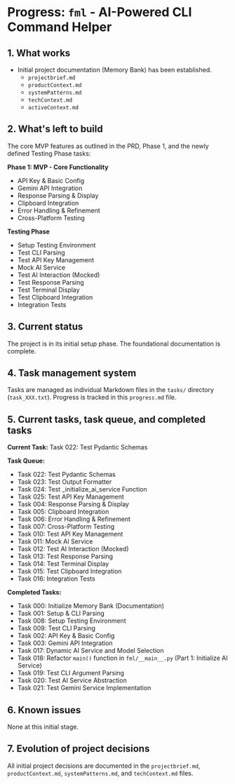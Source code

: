 # Progress: `fml` - AI-Powered CLI Command Helper

## 1. What works

- Initial project documentation (Memory Bank) has been established.
  - `projectbrief.md`
  - `productContext.md`
  - `systemPatterns.md`
  - `techContext.md`
  - `activeContext.md`

## 2. What's left to build

The core MVP features as outlined in the PRD, Phase 1, and the newly defined Testing Phase tasks:

**Phase 1: MVP - Core Functionality**

- API Key & Basic Config
- Gemini API Integration
- Response Parsing & Display
- Clipboard Integration
- Error Handling & Refinement
- Cross-Platform Testing

**Testing Phase**

- Setup Testing Environment
- Test CLI Parsing
- Test API Key Management
- Mock AI Service
- Test AI Interaction (Mocked)
- Test Response Parsing
- Test Terminal Display
- Test Clipboard Integration
- Integration Tests

## 3. Current status

The project is in its initial setup phase. The foundational documentation is complete.

## 4. Task management system

Tasks are managed as individual Markdown files in the `tasks/` directory (`task_XXX.txt`). Progress is tracked in this `progress.md` file.

## 5. Current tasks, task queue, and completed tasks

**Current Task:** Task 022: Test Pydantic Schemas

**Task Queue:**

- Task 022: Test Pydantic Schemas
- Task 023: Test Output Formatter
- Task 024: Test _initialize_ai_service Function
- Task 025: Test API Key Management
- Task 004: Response Parsing & Display
- Task 005: Clipboard Integration
- Task 006: Error Handling & Refinement
- Task 007: Cross-Platform Testing
- Task 010: Test API Key Management
- Task 011: Mock AI Service
- Task 012: Test AI Interaction (Mocked)
- Task 013: Test Response Parsing
- Task 014: Test Terminal Display
- Task 015: Test Clipboard Integration
- Task 016: Integration Tests

**Completed Tasks:**

- Task 000: Initialize Memory Bank (Documentation)
- Task 001: Setup & CLI Parsing
- Task 008: Setup Testing Environment
- Task 009: Test CLI Parsing
- Task 002: API Key & Basic Config
- Task 003: Gemini API Integration
- Task 017: Dynamic AI Service and Model Selection
- Task 018: Refactor `main()` function in `fml/__main__.py` (Part 1: Initialize AI Service)
- Task 019: Test CLI Argument Parsing
- Task 020: Test AI Service Abstraction
- Task 021: Test Gemini Service Implementation

## 6. Known issues

None at this initial stage.

## 7. Evolution of project decisions

All initial project decisions are documented in the `projectbrief.md`, `productContext.md`, `systemPatterns.md`, and `techContext.md` files.

